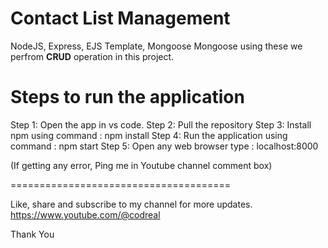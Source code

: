 # Contact List Management

NodeJS, Express, EJS Template, Mongoose Mongoose using these we perfrom **CRUD** operation in this project.

# Steps to run the application

Step 1: Open the app in vs code. 
Step 2: Pull the repository
Step 3: Install npm using command : npm install
Step 4: Run the application using command : npm start 
Step 5: Open any web browser type : localhost:8000

(If getting any error, Ping me in Youtube channel comment box)

======================================

Like, share and subscribe to my channel for more updates.
https://www.youtube.com/@codreal

Thank You

